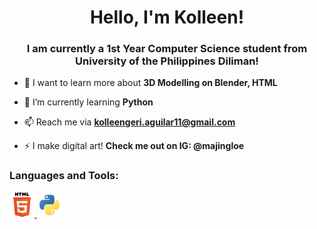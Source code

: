 <h1 align="center">Hello, I'm Kolleen!</h1>
<h3 align="center">I am currently a 1st Year Computer Science student from University of the Philippines Diliman!</h3>


- 🔭 I want to learn more about **3D Modelling on Blender, HTML**

- 🌱 I’m currently learning **Python**

- 📫 Reach me via **kolleengeri.aguilar11@gmail.com**

- ⚡ I make digital art! **Check me out on IG: @majingloe**

<h3 align="left">Languages and Tools:</h3>
<p align="left"> <a href="https://www.w3.org/html/" target="_blank" rel="noreferrer"> <img src="https://raw.githubusercontent.com/devicons/devicon/master/icons/html5/html5-original-wordmark.svg" alt="html5" width="40" height="40"/> </a> <a href="https://www.python.org" target="_blank" rel="noreferrer"> <img src="https://raw.githubusercontent.com/devicons/devicon/master/icons/python/python-original.svg" alt="python" width="40" height="40"/> </a> </p>

